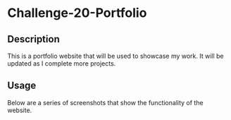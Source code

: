 # Challenge-20-Portfolio

## Description

This is a portfolio website that will be used to showcase my work. It will be updated as I complete more projects.


## Usage

Below are a series of screenshots that show the functionality of the website. 